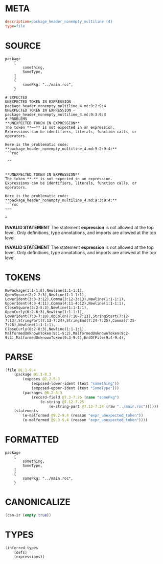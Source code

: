 # META
~~~ini
description=package_header_nonempty_multiline (4)
type=file
~~~
# SOURCE
~~~roc
package
	[
		something,
		SomeType,
	]
	{
		somePkg: "../main.roc",
	}
~~~
~~~
# EXPECTED
UNEXPECTED TOKEN IN EXPRESSION - package_header_nonempty_multiline_4.md:9:2:9:4
UNEXPECTED TOKEN IN EXPRESSION - package_header_nonempty_multiline_4.md:9:3:9:4
# PROBLEMS
**UNEXPECTED TOKEN IN EXPRESSION**
The token **~~** is not expected in an expression.
Expressions can be identifiers, literals, function calls, or operators.

Here is the problematic code:
**package_header_nonempty_multiline_4.md:9:2:9:4:**
```roc
~~~
```
 ^^


**UNEXPECTED TOKEN IN EXPRESSION**
The token **~** is not expected in an expression.
Expressions can be identifiers, literals, function calls, or operators.

Here is the problematic code:
**package_header_nonempty_multiline_4.md:9:3:9:4:**
```roc
~~~
```
  ^


**INVALID STATEMENT**
The statement **expression** is not allowed at the top level.
Only definitions, type annotations, and imports are allowed at the top level.

**INVALID STATEMENT**
The statement **expression** is not allowed at the top level.
Only definitions, type annotations, and imports are allowed at the top level.

# TOKENS
~~~zig
KwPackage(1:1-1:8),Newline(1:1-1:1),
OpenSquare(2:2-2:3),Newline(1:1-1:1),
LowerIdent(3:3-3:12),Comma(3:12-3:13),Newline(1:1-1:1),
UpperIdent(4:3-4:11),Comma(4:11-4:12),Newline(1:1-1:1),
CloseSquare(5:2-5:3),Newline(1:1-1:1),
OpenCurly(6:2-6:3),Newline(1:1-1:1),
LowerIdent(7:3-7:10),OpColon(7:10-7:11),StringStart(7:12-7:13),StringPart(7:13-7:24),StringEnd(7:24-7:25),Comma(7:25-7:26),Newline(1:1-1:1),
CloseCurly(8:2-8:3),Newline(1:1-1:1),
MalformedUnknownToken(9:1-9:2),MalformedUnknownToken(9:2-9:3),MalformedUnknownToken(9:3-9:4),EndOfFile(9:4-9:4),
~~~
# PARSE
~~~clojure
(file @1.1-9.4
	(package @1.1-8.3
		(exposes @2.2-5.3
			(exposed-lower-ident (text "something"))
			(exposed-upper-ident (text "SomeType")))
		(packages @6.2-8.3
			(record-field @7.3-7.26 (name "somePkg")
				(e-string @7.12-7.25
					(e-string-part @7.13-7.24 (raw "../main.roc"))))))
	(statements
		(e-malformed @9.2-9.4 (reason "expr_unexpected_token"))
		(e-malformed @9.3-9.4 (reason "expr_unexpected_token"))))
~~~
# FORMATTED
~~~roc
package
	[
		something,
		SomeType,
	]
	{
		somePkg: "../main.roc",
	}
~~~
# CANONICALIZE
~~~clojure
(can-ir (empty true))
~~~
# TYPES
~~~clojure
(inferred-types
	(defs)
	(expressions))
~~~

